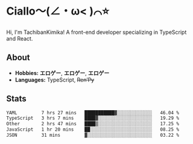 # Ciallo～(∠・ω< )⌒⭐️

Hi, I'm TachibanKimika! A front-end developer specializing in TypeScript and React.

## About
- **Hobbies:** **エロゲー**, **エロゲー**, **エロゲー**
- **Languages:** TypeScript, ~~Ren’Py~~

## Stats
<!--START_SECTION:waka-->

```txt
YAML         7 hrs 27 mins   ███████████▓░░░░░░░░░░░░░   46.04 %
TypeScript   3 hrs 7 mins    ████▓░░░░░░░░░░░░░░░░░░░░   19.29 %
Other        2 hrs 47 mins   ████▒░░░░░░░░░░░░░░░░░░░░   17.25 %
JavaScript   1 hr 20 mins    ██░░░░░░░░░░░░░░░░░░░░░░░   08.25 %
JSON         31 mins         ▓░░░░░░░░░░░░░░░░░░░░░░░░   03.22 %
```

<!--END_SECTION:waka-->

<!-- ![Metrics](https://metrics.lecoq.io/TachibanaKimika?template=classic&base.activity=0&base.community=0&base.repositories=0&languages=1&isocalendar=1&isocalendar.duration=half-year&languages.limit=8&languages.sections=most-used&languages.colors=github&languages.threshold=0%25&languages.indepth=false&languages.recent.load=300&languages.recent.days=14&config.timezone=Asia%2FShanghai)
 -->
